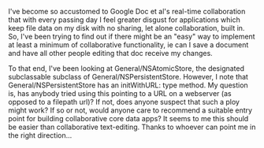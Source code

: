 I've become so accustomed to Google Doc et al's real-time collaboration that with every passing day I feel greater disgust for applications which keep file data on my disk with no sharing, let alone collaboration, built in.  So, I've been trying to find out if there might be an "easy" way to implement at least a minimum of collaborative functionality, ie can I save a document and have all other people editing that doc receive my changes.

To that end, I've been looking at General/NSAtomicStore, the designated subclassable subclass of General/NSPersistentStore.  However, I note that General/NSPersistentStore has an initWithURL: type method.  My question is, has anybody tried using this pointing to a URL on a webserver (as opposed to a filepath url)?  If not, does anyone suspect that such a ploy might work?  If so or not, would anyone care to recommend a suitable entry point for building collaborative core data apps?  It seems to me this should be easier than collaborative text-editing.  Thanks to whoever can point me in the right direction...